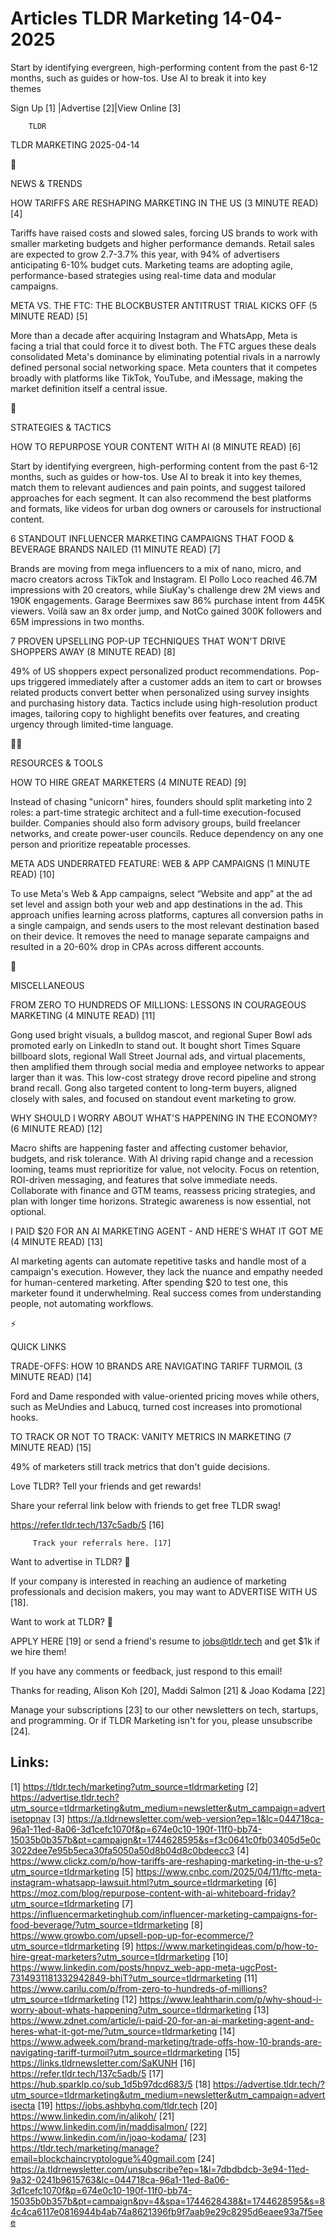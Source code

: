 # Articles TLDR Marketing 14-04-2025

Start by identifying evergreen, high-performing content from the past
6-12 months, such as guides or how-tos. Use AI to break it into key
themes ‌ ‌ ‌ ‌ ‌ ‌ ‌ ‌ ‌ ‌ ‌ ‌ ‌ ‌ ‌ ‌ ‌ ‌ ‌ ‌ ‌ ‌ ‌ ‌ ‌ ‌  ‌ ‌ ‌ ‌ ‌ ‌ ‌ ‌ ‌ ‌ ‌ ‌ ‌ ‌ ‌ ‌ ‌ ‌ ‌ ‌ ‌ ‌ ‌ ‌ ‌ ‌ 


 Sign Up [1] |Advertise [2]|View Online [3] 

		TLDR 

TLDR MARKETING 2025-04-14

📱 

NEWS & TRENDS

 HOW TARIFFS ARE RESHAPING MARKETING IN THE US (3 MINUTE READ) [4] 

 Tariffs have raised costs and slowed sales, forcing US brands to work
with smaller marketing budgets and higher performance demands. Retail
sales are expected to grow 2.7-3.7% this year, with 94% of advertisers
anticipating 6-10% budget cuts. Marketing teams are adopting agile,
performance-based strategies using real-time data and modular
campaigns. 

 META VS. THE FTC: THE BLOCKBUSTER ANTITRUST TRIAL KICKS OFF (5 MINUTE
READ) [5] 

 More than a decade after acquiring Instagram and WhatsApp, Meta is
facing a trial that could force it to divest both. The FTC argues
these deals consolidated Meta's dominance by eliminating potential
rivals in a narrowly defined personal social networking space. Meta
counters that it competes broadly with platforms like TikTok, YouTube,
and iMessage, making the market definition itself a central issue. 

🚀 

STRATEGIES & TACTICS

 HOW TO REPURPOSE YOUR CONTENT WITH AI (8 MINUTE READ) [6] 

 Start by identifying evergreen, high-performing content from the past
6-12 months, such as guides or how-tos. Use AI to break it into key
themes, match them to relevant audiences and pain points, and suggest
tailored approaches for each segment. It can also recommend the best
platforms and formats, like videos for urban dog owners or carousels
for instructional content. 

 6 STANDOUT INFLUENCER MARKETING CAMPAIGNS THAT FOOD & BEVERAGE BRANDS
NAILED (11 MINUTE READ) [7] 

 Brands are moving from mega influencers to a mix of nano, micro, and
macro creators across TikTok and Instagram. El Pollo Loco reached
46.7M impressions with 20 creators, while SiuKay's challenge drew 2M
views and 190K engagements. Garage Beermixes saw 86% purchase intent
from 445K viewers. Voilà saw an 8x order jump, and NotCo gained 300K
followers and 65M impressions in two months. 

 7 PROVEN UPSELLING POP-UP TECHNIQUES THAT WON'T DRIVE SHOPPERS AWAY
(8 MINUTE READ) [8] 

 49% of US shoppers expect personalized product recommendations.
Pop-ups triggered immediately after a customer adds an item to cart or
browses related products convert better when personalized using survey
insights and purchasing history data. Tactics include using
high-resolution product images, tailoring copy to highlight benefits
over features, and creating urgency through limited-time language. 

🧑‍💻 

RESOURCES & TOOLS

 HOW TO HIRE GREAT MARKETERS (4 MINUTE READ) [9] 

 Instead of chasing "unicorn" hires, founders should split marketing
into 2 roles: a part-time strategic architect and a full-time
execution-focused builder. Companies should also form advisory groups,
build freelancer networks, and create power-user councils. Reduce
dependency on any one person and prioritize repeatable processes. 

 META ADS UNDERRATED FEATURE: WEB & APP CAMPAIGNS (1 MINUTE READ) [10]


 To use Meta's Web & App campaigns, select “Website and app” at
the ad set level and assign both your web and app destinations in the
ad. This approach unifies learning across platforms, captures all
conversion paths in a single campaign, and sends users to the most
relevant destination based on their device. It removes the need to
manage separate campaigns and resulted in a 20-60% drop in CPAs across
different accounts. 

🎁 

MISCELLANEOUS

 FROM ZERO TO HUNDREDS OF MILLIONS: LESSONS IN COURAGEOUS MARKETING (4
MINUTE READ) [11] 

 Gong used bright visuals, a bulldog mascot, and regional Super Bowl
ads promoted early on LinkedIn to stand out. It bought short Times
Square billboard slots, regional Wall Street Journal ads, and virtual
placements, then amplified them through social media and employee
networks to appear larger than it was. This low-cost strategy drove
record pipeline and strong brand recall. Gong also targeted content to
long-term buyers, aligned closely with sales, and focused on standout
event marketing to grow. 

 WHY SHOULD I WORRY ABOUT WHAT'S HAPPENING IN THE ECONOMY? (6 MINUTE
READ) [12] 

 Macro shifts are happening faster and affecting customer behavior,
budgets, and risk tolerance. With AI driving rapid change and a
recession looming, teams must reprioritize for value, not velocity.
Focus on retention, ROI-driven messaging, and features that solve
immediate needs. Collaborate with finance and GTM teams, reassess
pricing strategies, and plan with longer time horizons. Strategic
awareness is now essential, not optional. 

 I PAID $20 FOR AN AI MARKETING AGENT - AND HERE'S WHAT IT GOT ME (4
MINUTE READ) [13] 

 AI marketing agents can automate repetitive tasks and handle most of
a campaign's execution. However, they lack the nuance and empathy
needed for human-centered marketing. After spending $20 to test one,
this marketer found it underwhelming. Real success comes from
understanding people, not automating workflows. 

⚡ 

QUICK LINKS

 TRADE-OFFS: HOW 10 BRANDS ARE NAVIGATING TARIFF TURMOIL (3 MINUTE
READ) [14] 

 Ford and Dame responded with value-oriented pricing moves while
others, such as MeUndies and Labucq, turned cost increases into
promotional hooks. 

 TO TRACK OR NOT TO TRACK: VANITY METRICS IN MARKETING (7 MINUTE READ)
[15] 

 49% of marketers still track metrics that don't guide decisions. 

Love TLDR? Tell your friends and get rewards!

 Share your referral link below with friends to get free TLDR swag! 

 https://refer.tldr.tech/137c5adb/5 [16] 

		 Track your referrals here. [17] 

Want to advertise in TLDR? 📰

 If your company is interested in reaching an audience of marketing
professionals and decision makers, you may want to ADVERTISE WITH US
[18]. 

Want to work at TLDR? 💼

 APPLY HERE [19] or send a friend's resume to jobs@tldr.tech and get
$1k if we hire them! 

 If you have any comments or feedback, just respond to this email! 

Thanks for reading, 
Alison Koh [20], Maddi Salmon [21] & Joao Kodama [22] 

 Manage your subscriptions [23] to our other newsletters on tech,
startups, and programming. Or if TLDR Marketing isn't for you, please
unsubscribe [24]. 

 

Links:
------
[1] https://tldr.tech/marketing?utm_source=tldrmarketing
[2] https://advertise.tldr.tech?utm_source=tldrmarketing&utm_medium=newsletter&utm_campaign=advertisetopnav
[3] https://a.tldrnewsletter.com/web-version?ep=1&lc=044718ca-96a1-11ed-8a06-3d1cefc1070f&p=674e0c10-190f-11f0-bb74-15035b0b357b&pt=campaign&t=1744628595&s=f3c0641c0fb03405d5e0c3022dee7e95b5eca30fa5050a50d8b04d8c0bdeecc3
[4] https://www.clickz.com/p/how-tariffs-are-reshaping-marketing-in-the-u-s?utm_source=tldrmarketing
[5] https://www.cnbc.com/2025/04/11/ftc-meta-instagram-whatsapp-lawsuit.html?utm_source=tldrmarketing
[6] https://moz.com/blog/repurpose-content-with-ai-whiteboard-friday?utm_source=tldrmarketing
[7] https://influencermarketinghub.com/influencer-marketing-campaigns-for-food-beverage/?utm_source=tldrmarketing
[8] https://www.growbo.com/upsell-pop-up-for-ecommerce/?utm_source=tldrmarketing
[9] https://www.marketingideas.com/p/how-to-hire-great-marketers?utm_source=tldrmarketing
[10] https://www.linkedin.com/posts/hnpvz_web-app-meta-ugcPost-7314931181332942849-bhiT?utm_source=tldrmarketing
[11] https://www.carilu.com/p/from-zero-to-hundreds-of-millions?utm_source=tldrmarketing
[12] https://www.leahtharin.com/p/why-shoud-i-worry-about-whats-happening?utm_source=tldrmarketing
[13] https://www.zdnet.com/article/i-paid-20-for-an-ai-marketing-agent-and-heres-what-it-got-me/?utm_source=tldrmarketing
[14] https://www.adweek.com/brand-marketing/trade-offs-how-10-brands-are-navigating-tariff-turmoil?utm_source=tldrmarketing
[15] https://links.tldrnewsletter.com/SaKUNH
[16] https://refer.tldr.tech/137c5adb/5
[17] https://hub.sparklp.co/sub_1d5b97dcd683/5
[18] https://advertise.tldr.tech/?utm_source=tldrmarketing&utm_medium=newsletter&utm_campaign=advertisecta
[19] https://jobs.ashbyhq.com/tldr.tech
[20] https://www.linkedin.com/in/alikoh/
[21] https://www.linkedin.com/in/maddisalmon/
[22] https://www.linkedin.com/in/joao-kodama/
[23] https://tldr.tech/marketing/manage?email=blockchaincryptologue%40gmail.com
[24] https://a.tldrnewsletter.com/unsubscribe?ep=1&l=7dbdbdcb-3e94-11ed-9a32-0241b9615763&lc=044718ca-96a1-11ed-8a06-3d1cefc1070f&p=674e0c10-190f-11f0-bb74-15035b0b357b&pt=campaign&pv=4&spa=1744628438&t=1744628595&s=84c4ca6117e0816944b4ab74a8621396fb9f7aab9e29c8295d6eaee93a7f5eee